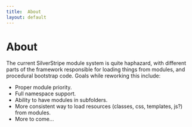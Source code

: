 ```yaml
---
title:  About
layout: default
---
```


About
=====

The current SilverStripe module system is quite haphazard, with different parts
of the framework responsible for loading things from modules, and procedural
bootstrap code. Goals while reworking this include:

* Proper module priority.
* Full namespace support.
* Ability to have modules in subfolders.
* More consistent way to load resources (classes, css, templates, js?) from modules.
* More to come...